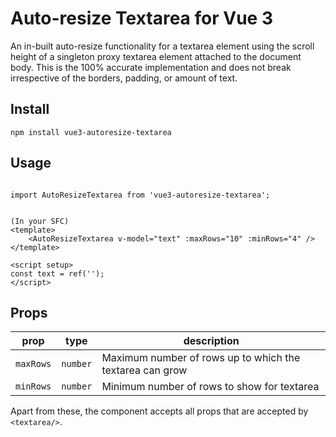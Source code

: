 # Auto-resize Textarea for Vue 3

An in-built auto-resize functionality for a textarea element using the scroll height of a singleton proxy textarea element attached to the document body. This is the 100% accurate implementation and does not break irrespective of the borders, padding, or amount of text.

## Install

`npm install vue3-autoresize-textarea`

## Usage

```vue

import AutoResizeTextarea from 'vue3-autoresize-textarea';


(In your SFC)
<template>
    <AutoResizeTextarea v-model="text" :maxRows="10" :minRows="4" />
</template>

<script setup>
const text = ref('');
</script>

```

## Props

| prop                | type      | description                                                                                                                                                                                                                                        |
| ------------------- | --------- | -------------------------------------------------------------------------------------------------------------------------------------------------------------------------------------------------------------------------------------------------- |
| `maxRows`           | `number`  | Maximum number of rows up to which the textarea can grow                                                                                                                                                                                           |
| `minRows`           | `number`  | Minimum number of rows to show for textarea                                                                                                                                                                                                        |

Apart from these, the component accepts all props that are accepted by `<textarea/>`.
